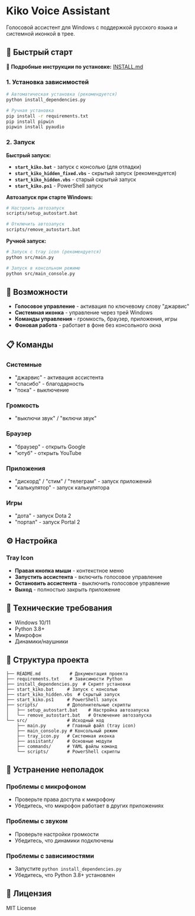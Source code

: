 # Kiko Voice Assistant

Голосовой ассистент для Windows с поддержкой русского языка и системной иконкой в трее.

## 🚀 Быстрый старт

📖 **Подробные инструкции по установке:** [INSTALL.md](INSTALL.md)

### 1. Установка зависимостей

```bash
# Автоматическая установка (рекомендуется)
python install_dependencies.py

# Ручная установка
pip install -r requirements.txt
pip install pipwin
pipwin install pyaudio
```

### 2. Запуск

**Быстрый запуск:**
- **`start_kiko.bat`** - запуск с консолью (для отладки)
- **`start_kiko_hidden_fixed.vbs`** - скрытый запуск (рекомендуется)
- **`start_kiko_hidden.vbs`** - старый скрытый запуск
- **`start_kiko.ps1`** - PowerShell запуск

**Автозапуск при старте Windows:**
```bash
# Настроить автозапуск
scripts/setup_autostart.bat

# Отключить автозапуск
scripts/remove_autostart.bat
```

**Ручной запуск:**
```bash
# Запуск с tray icon (рекомендуется)
python src/main.py

# Запуск в консольном режиме
python src/main_console.py
```

## 🎯 Возможности

- **Голосовое управление** - активация по ключевому слову "джарвис"
- **Системная иконка** - управление через трей Windows
- **Команды управления** - громкость, браузер, приложения, игры
- **Фоновая работа** - работает в фоне без консольного окна

## 📋 Команды

### Системные
- "джарвис" - активация ассистента
- "спасибо" - благодарность
- "пока" - выключение

### Громкость
- "выключи звук" / "включи звук"

### Браузер
- "браузер" - открыть Google
- "ютуб" - открыть YouTube

### Приложения
- "дискорд" / "стим" / "телеграм" - запуск приложений
- "калькулятор" - запуск калькулятора

### Игры
- "дота" - запуск Dota 2
- "портал" - запуск Portal 2

## ⚙️ Настройка

### Tray Icon
- **Правая кнопка мыши** - контекстное меню
- **Запустить ассистента** - включить голосовое управление
- **Остановить ассистента** - выключить голосовое управление
- **Выход** - полностью закрыть приложение

## 🔧 Технические требования

- Windows 10/11
- Python 3.8+
- Микрофон
- Динамики/наушники

## 📁 Структура проекта

```
├── README.md           # Документация проекта
├── requirements.txt    # Зависимости Python
├── install_dependencies.py  # Скрипт установки
├── start_kiko.bat     # Запуск с консолью
├── start_kiko_hidden.vbs  # Скрытый запуск
├── start_kiko.ps1     # PowerShell запуск
├── scripts/           # Дополнительные скрипты
│   ├── setup_autostart.bat    # Настройка автозапуска
│   └── remove_autostart.bat   # Отключение автозапуска
└── src/               # Исходный код
    ├── main.py        # Главный файл (tray icon)
    ├── main_console.py # Консольный режим
    ├── tray_icon.py   # Системная иконка
    ├── assistant/     # Основные модули
    ├── commands/      # YAML файлы команд
    └── scripts/       # PowerShell скрипты
```

## 🐛 Устранение неполадок

### Проблемы с микрофоном
- Проверьте права доступа к микрофону
- Убедитесь, что микрофон работает в других приложениях

### Проблемы с звуком
- Проверьте настройки громкости
- Убедитесь, что динамики подключены

### Проблемы с зависимостями
- Запустите `python install_dependencies.py`
- Убедитесь, что Python 3.8+ установлен

## 📝 Лицензия

MIT License
